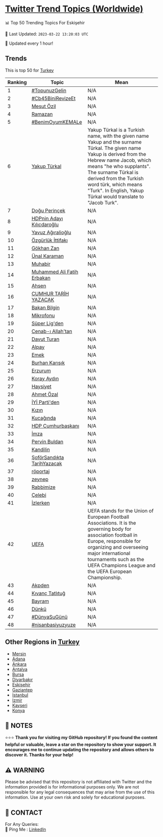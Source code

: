 [Twitter Trend Topics (Worldwide)](https://github.com/ErcinDedeoglu/Twitter-Trend-Topics)
==========


📊 Top 50 Trending Topics For Eskişehir

📆 Last Updated: `2023-03-22 13:20:03 UTC`

🔧 Updated every 1 hour!


## Trends

This is top 50 for [Turkey](</Turkey>)

| Ranking | Topic | Mean |
| ------- | ------------ | ------------ |
| 1 | [#TopunuzGelin](http://twitter.com/search?q=%23TopunuzGelin) | N/A |
| 2 | [#Cb45BiniRevizeEt](http://twitter.com/search?q=%23Cb45BiniRevizeEt) | N/A |
| 3 | [Mesut Özil](http://twitter.com/search?q=Mesut+%c3%96zil) | N/A |
| 4 | [Ramazan](http://twitter.com/search?q=Ramazan) | N/A |
| 5 | [#BenimOyumKEMALe](http://twitter.com/search?q=%23BenimOyumKEMALe) | N/A |
| 6 | [Yakup Türkal](http://twitter.com/search?q=Yakup+T%c3%bcrkal) | Yakup Türkal is a Turkish name, with the given name Yakup and the surname Türkal. The given name Yakup is derived from the Hebrew name Jacob, which means "he who supplants". The surname Türkal is derived from the Turkish word türk, which means "Turk". In English, Yakup Türkal would translate to "Jacob Turk". |
| 7 | [Doğu Perinçek](http://twitter.com/search?q=Do%c4%9fu+Perin%c3%a7ek) | N/A |
| 8 | [HDPnin Adayı Kılıçdaroğlu](http://twitter.com/search?q=HDPnin+Aday%c4%b1+K%c4%b1l%c4%b1%c3%a7daro%c4%9flu) | N/A |
| 9 | [Yavuz Ağıralioğlu](http://twitter.com/search?q=Yavuz+A%c4%9f%c4%b1ralio%c4%9flu) | N/A |
| 10 | [Özgürlük İttifakı](http://twitter.com/search?q=%c3%96zg%c3%bcrl%c3%bck+%c4%b0ttifak%c4%b1) | N/A |
| 11 | [Gökhan Zan](http://twitter.com/search?q=G%c3%b6khan+Zan) | N/A |
| 12 | [Ünal Karaman](http://twitter.com/search?q=%c3%9cnal+Karaman) | N/A |
| 13 | [Muhabir](http://twitter.com/search?q=Muhabir) | N/A |
| 14 | [Muhammed Ali Fatih Erbakan](http://twitter.com/search?q=Muhammed+Ali+Fatih+Erbakan) | N/A |
| 15 | [Ahsen](http://twitter.com/search?q=Ahsen) | N/A |
| 16 | [CUMHUR TARİH YAZACAK](http://twitter.com/search?q=CUMHUR+TAR%c4%b0H+YAZACAK) | N/A |
| 17 | [Bakan Bilgin](http://twitter.com/search?q=Bakan+Bilgin) | N/A |
| 18 | [Mikrofonu](http://twitter.com/search?q=Mikrofonu) | N/A |
| 19 | [Süper Lig'den](http://twitter.com/search?q=S%c3%bcper+Lig%27den) | N/A |
| 20 | [Cenab-ı Allah'tan](http://twitter.com/search?q=Cenab-%c4%b1+Allah%27tan) | N/A |
| 21 | [Davut Turan](http://twitter.com/search?q=Davut+Turan) | N/A |
| 22 | [Alpay](http://twitter.com/search?q=Alpay) | N/A |
| 23 | [Emek](http://twitter.com/search?q=Emek) | N/A |
| 24 | [Burhan Karışık](http://twitter.com/search?q=Burhan+Kar%c4%b1%c5%9f%c4%b1k) | N/A |
| 25 | [Erzurum](http://twitter.com/search?q=Erzurum) | N/A |
| 26 | [Koray Aydın](http://twitter.com/search?q=Koray+Ayd%c4%b1n) | N/A |
| 27 | [Haysiyet](http://twitter.com/search?q=Haysiyet) | N/A |
| 28 | [Ahmet Özal](http://twitter.com/search?q=Ahmet+%c3%96zal) | N/A |
| 29 | [İYİ Parti'den](http://twitter.com/search?q=%c4%b0Y%c4%b0+Parti%27den) | N/A |
| 30 | [Kızın](http://twitter.com/search?q=K%c4%b1z%c4%b1n) | N/A |
| 31 | [Kucağında](http://twitter.com/search?q=Kuca%c4%9f%c4%b1nda) | N/A |
| 32 | [HDP Cumhurbaşkanı](http://twitter.com/search?q=HDP+Cumhurba%c5%9fkan%c4%b1) | N/A |
| 33 | [İmza](http://twitter.com/search?q=%c4%b0mza) | N/A |
| 34 | [Pervin Buldan](http://twitter.com/search?q=Pervin+Buldan) | N/A |
| 35 | [Kandilin](http://twitter.com/search?q=Kandilin) | N/A |
| 36 | [ŞoförSandıkta TarihYazacak](http://twitter.com/search?q=%c5%9eof%c3%b6rSand%c4%b1kta+TarihYazacak) | N/A |
| 37 | [röportaj](http://twitter.com/search?q=r%c3%b6portaj) | N/A |
| 38 | [zeynep](http://twitter.com/search?q=zeynep) | N/A |
| 39 | [Rabbimize](http://twitter.com/search?q=Rabbimize) | N/A |
| 40 | [Çelebi](http://twitter.com/search?q=%c3%87elebi) | N/A |
| 41 | [İzlerken](http://twitter.com/search?q=%c4%b0zlerken) | N/A |
| 42 | [UEFA](http://twitter.com/search?q=UEFA) | UEFA stands for the Union of European Football Associations. It is the governing body for association football in Europe, responsible for organizing and overseeing major international tournaments such as the UEFA Champions League and the UEFA European Championship. |
| 43 | [Akpden](http://twitter.com/search?q=Akpden) | N/A |
| 44 | [Kıvanç Tatlıtuğ](http://twitter.com/search?q=K%c4%b1van%c3%a7+Tatl%c4%b1tu%c4%9f) | N/A |
| 45 | [Bayram](http://twitter.com/search?q=Bayram) | N/A |
| 46 | [Dünkü](http://twitter.com/search?q=D%c3%bcnk%c3%bc) | N/A |
| 47 | [#DünyaSuGünü](http://twitter.com/search?q=%23D%c3%bcnyaSuG%c3%bcn%c3%bc) | N/A |
| 48 | [#nisanbasiyuzyuze](http://twitter.com/search?q=%23nisanbasiyuzyuze) | N/A |



## Other Regions in [Turkey](</Turkey>)

* [Mersin](</Turkey/Mersin.md>)
* [Adana](</Turkey/Adana.md>)
* [Ankara](</Turkey/Ankara.md>)
* [Antalya](</Turkey/Antalya.md>)
* [Bursa](</Turkey/Bursa.md>)
* [Diyarbakır](</Turkey/Diyarbakır.md>)
* [Eskişehir](</Turkey/Eskişehir.md>)
* [Gaziantep](</Turkey/Gaziantep.md>)
* [Istanbul](</Turkey/Istanbul.md>)
* [Izmir](</Turkey/Izmir.md>)
* [Kayseri](</Turkey/Kayseri.md>)
* [Konya](</Turkey/Konya.md>)



## 📝 NOTES

⭐⭐⭐ **Thank you for visiting my GitHub repository! If you found the content helpful or valuable, leave a star on the repository to show your support. It encourages me to continue updating the repository and allows others to discover it. Thanks for your help!**


## ⚠️ WARNING

Please be advised that this repository is not affiliated with Twitter and the information provided is for informational purposes only. We are not responsible for any legal consequences that may arise from the use of this information. Use at your own risk and solely for educational purposes.


## 📨 CONTACT

 For Any Queries:  
            🏓 Ping Me : [LinkedIn](https://www.linkedin.com/in/ercindedeoglu/)
